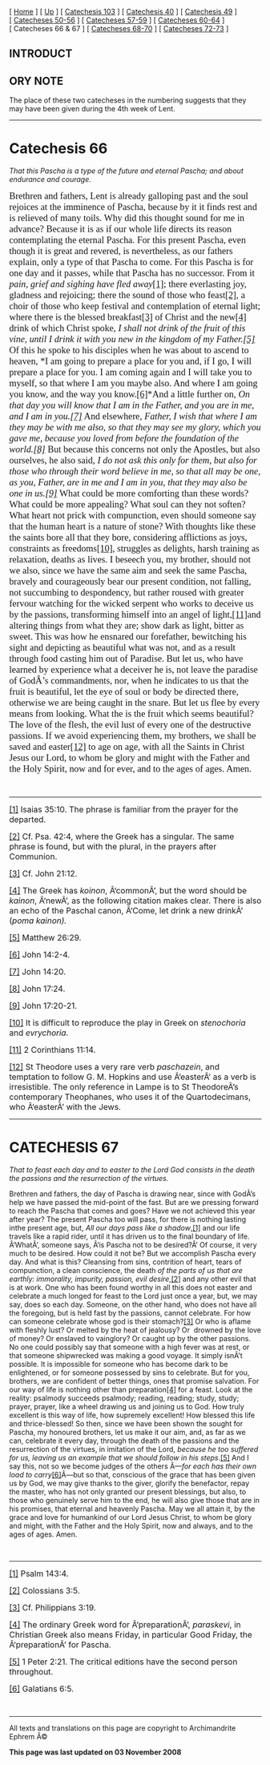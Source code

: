 \[ [Home](index.md) \] \[ [Up](lent.md) \] \[ [Catechesis 103](catechesis_103.md) \] \[ [Catechesis 40](ths40.md) \] \[ [Catechesis 49](catechesis_49.md) \] \[ [Catecheses 50-56](ths50-56.md) \] \[ [Catecheses 57-59](ths57-59.md) \] \[ [Catecheses 60-64](ths60-64.md) \] \[ Catecheses 66 & 67 \] \[ [Catecheses 68-70](ths68-70.md) \] \[ [Catecheses 72-73](ths72-73.md) \]

INTRODUCT
---------

ORY NOTE
--------

The place of these two catecheses in the numbering suggests that they may have been given during the 4th week of Lent.

------------------------------------------------------------------------

<span style="text-transform: uppercase; mso-bidi-font-size: 12.0pt"></span>

Catechesis 66
=============

<span style="font-size:18.0pt;
mso-bidi-font-size:12.0pt"></span>

*<span style="mso-bidi-font-size: 12.0pt">That this Pascha is a type of the future and eternal Pascha;
and about endurance and courage.</span><span style="font-size:14.0pt;mso-bidi-font-size:12.0pt"></span>*

<span style="font-size:14.0pt;mso-bidi-font-size:12.0pt;font-family:&quot;Book Antiqua&quot;;
mso-fareast-font-family:&quot;Times New Roman&quot;;mso-bidi-font-family:&quot;Times New Roman&quot;;
mso-ansi-language:EN-GB;mso-fareast-language:EN-US;mso-bidi-language:AR-SA">Brethren and fathers, Lent is already galloping past and the soul rejoices at the imminence of Pascha, because by it it finds rest and is relieved of many toils. Why did this thought sound for me in advance? Because it is as if our whole life directs its reason contemplating the eternal Pascha. For this present Pascha, even though it is great and revered, is nevertheless, as our fathers explain, only a type of that Pascha to come. For this Pascha is for one day and it passes, while that Pascha has no successor. From it *pain, grief and sighing have fled away*<a href="#_ftn1" id="_ftnref1"><span class="MsoFootnoteReference" style="mso-special-character:footnote">[1]</span></a><span style="text-transform:uppercase">; </span>there everlasting joy, gladness and rejoicing; there the sound of those who feast<a href="#_ftn2" id="_ftnref2"><span class="MsoFootnoteReference" style="mso-special-character:footnote">[2]</span></a>, a choir of those who keep festival and contemplation of eternal light; where there is the blessed breakfast<a href="#_ftn3" id="_ftnref3"><span class="MsoFootnoteReference" style="mso-special-character:footnote">[3]</span></a> of Christ and the new<a href="#_ftn4" id="_ftnref4"><span class="MsoFootnoteReference" style="mso-special-character:footnote">[4]</span></a> drink of which Christ spoke, *I shall not drink of the fruit of this vine, until I drink it with you new in the kingdom of my Father.<a href="#_ftn5" id="_ftnref5"><span class="MsoFootnoteReference" style="mso-special-character:footnote">[5]</span></a>* Of this he spoke to his disciples when he was about to ascend to heaven, *I am going to prepare a place for you and, if I go, I will prepare a place for you. I am coming again and I will take you to myself, so that where I am you maybe also. And where I am going you know, and the way you know.<a href="#_ftn6" id="_ftnref6"><span class="MsoFootnoteReference" style="mso-special-character:footnote">[6]</span></a>*And a little further on, *On that day you will know that I am in the Father, and you are in me, and I am in you.<a href="#_ftn7" id="_ftnref7"><span class="MsoFootnoteReference" style="mso-special-character:footnote">[7]</span></a>* And elsewhere, *Father, I wish that where I am they may be with me also, so that they may see my glory, which you gave me, because you loved from before the foundation of the world.<a href="#_ftn8" id="_ftnref8"><span class="MsoFootnoteReference" style="mso-special-character:footnote">[8]</span></a>* But because this concerns not only the Apostles, but also ourselves, he also said, *I do not ask this only for them, but also for those who through their word believe in me, so that all may be one, as you, Father, are in me and I am in you, that they may also be one in us.<a href="#_ftn9" id="_ftnref9"><span class="MsoFootnoteReference" style="mso-special-character:footnote">[9]</span></a>* What could be more comforting than these words? What could be more appealing? What soul can they not soften? What heart not prick with compunction, even should someone say that the human heart is a nature of stone? With thoughts like these the saints bore all that they bore, considering afflictions as joys, constraints as freedoms<a href="#_ftn10" id="_ftnref10"><span class="MsoFootnoteReference" style="mso-special-character:footnote">[10]</span></a>, struggles as delights, harsh training as relaxation, deaths as lives. I beseech you, my brother, should not we also, since we have the same aim and seek the same Pascha, bravely and courageously bear our present condition, not falling, not succumbing to despondency, but rather roused with greater fervour watching for the wicked serpent who works to deceive us by the passions, transforming himself into an angel of light,<a href="#_ftn11" id="_ftnref11"><span class="MsoFootnoteReference" style="mso-special-character:footnote">[11]</span></a>and altering things from what they are; show dark as light, bitter as sweet. This was how he ensnared our forefather, bewitching his sight and depicting as beautiful what was not, and as a result through food casting him out of Paradise. But let us, who have learned by experience what a deceiver he is, not leave the paradise of GodÂ’s commandments, nor, when he indicates to us that the fruit is beautiful, let the eye of soul or body be directed there, otherwise we are being caught in the snare. But let us flee by every means from looking. What the is the fruit which seems beautiful? The love of the flesh, the evil lust of every one of the destructive passions. If we avoid experiencing them, my brothers, we shall be saved and easter<a href="#_ftn12" id="_ftnref12"><span class="MsoFootnoteReference" style="mso-special-character:footnote">[12]</span></a> to age on age, with all the Saints in Christ Jesus our Lord, to whom be glory and might with the Father and the Holy Spirit, now and for ever, and to the ages of ages. Amen.</span>

 

------------------------------------------------------------------------

<a href="#_ftnref1" id="_ftn1"><span class="MsoFootnoteReference" style="mso-special-character: footnote; font-size: 12.0pt; mso-bidi-font-size: 10.0pt">[1]</span></a><span style="font-size:12.0pt;mso-bidi-font-size:10.0pt"> Isaias 35:10. The phrase is familiar from the prayer for the departed.</span>

<a href="#_ftnref2" id="_ftn2"><span class="MsoFootnoteReference" style="mso-special-character: footnote; font-size: 12.0pt; mso-bidi-font-size: 10.0pt">[2]</span></a><span style="font-size:12.0pt;mso-bidi-font-size:10.0pt"> Cf. Psa. 42:4, where the Greek has a singular. The same phrase is found, but with the plural, in the prayers after Communion.</span>

<a href="#_ftnref3" id="_ftn3"><span class="MsoFootnoteReference" style="mso-special-character: footnote; font-size: 12.0pt; mso-bidi-font-size: 10.0pt">[3]</span></a><span style="font-size:12.0pt;mso-bidi-font-size:10.0pt"> Cf. John 21:12.</span>

<a href="#_ftnref4" id="_ftn4"><span class="MsoFootnoteReference" style="mso-special-character: footnote; font-size: 12.0pt; mso-bidi-font-size: 10.0pt">[4]</span></a><span style="font-size:12.0pt;mso-bidi-font-size:10.0pt"> The Greek has *koinon*, Â‘commonÂ’, but the word should be *kainon*, Â‘newÂ’, as the following citation makes clear. There is also an echo of the Paschal canon, Â‘Come, let drink a new drinkÂ’ (*poma kainon).*</span>

<a href="#_ftnref5" id="_ftn5"><span class="MsoFootnoteReference" style="mso-special-character: footnote; font-size: 12.0pt; mso-bidi-font-size: 10.0pt">[5]</span></a><span style="font-size:12.0pt;mso-bidi-font-size:10.0pt"> Matthew 26:29.</span>

<a href="#_ftnref6" id="_ftn6"><span class="MsoFootnoteReference" style="mso-special-character: footnote; font-size: 12.0pt; mso-bidi-font-size: 10.0pt">[6]</span></a><span style="font-size:12.0pt;mso-bidi-font-size:10.0pt"> John 14:2-4.</span>

<a href="#_ftnref7" id="_ftn7"><span class="MsoFootnoteReference" style="mso-special-character: footnote; font-size: 12.0pt; mso-bidi-font-size: 10.0pt">[7]</span></a><span style="font-size:12.0pt;mso-bidi-font-size:10.0pt"> John 14:20.</span>

<a href="#_ftnref8" id="_ftn8"><span class="MsoFootnoteReference" style="mso-special-character: footnote; font-size: 12.0pt; mso-bidi-font-size: 10.0pt">[8]</span></a><span style="font-size:12.0pt;mso-bidi-font-size:10.0pt"> John 17:24.</span>

<a href="#_ftnref9" id="_ftn9"><span class="MsoFootnoteReference" style="mso-special-character: footnote; font-size: 12.0pt; mso-bidi-font-size: 10.0pt">[9]</span></a><span style="font-size:12.0pt;mso-bidi-font-size:10.0pt"> John 17:20-21.</span>

<a href="#_ftnref10" id="_ftn10"><span class="MsoFootnoteReference" style="mso-special-character: footnote; font-size: 12.0pt; mso-bidi-font-size: 10.0pt">[10]</span></a><span style="font-size:12.0pt;mso-bidi-font-size:10.0pt"> It is difficult to reproduce the play in Greek on *stenochoria* and *evrychoria.*</span>

<a href="#_ftnref11" id="_ftn11"><span class="MsoFootnoteReference" style="mso-special-character: footnote; font-size: 12.0pt; mso-bidi-font-size: 10.0pt">[11]</span></a><span style="font-size:12.0pt;mso-bidi-font-size:10.0pt"> 2 Corinthians 11:14.</span>

<a href="#_ftnref12" id="_ftn12"><span class="MsoFootnoteReference" style="mso-special-character: footnote; font-size: 12.0pt; mso-bidi-font-size: 10.0pt">[12]</span></a><span style="font-size:12.0pt;mso-bidi-font-size:10.0pt"> St Theodore uses a very rare verb *paschazein*, and temptation to follow G. M. Hopkins and use Â‘easterÂ’ as a verb is irresistible. The only reference in Lampe is to St TheodoreÂ’s contemporary Theophanes, who uses it of the Quartodecimans, who Â‘easterÂ’ with the Jews.</span>

------------------------------------------------------------------------

<span style="mso-bidi-font-size: 12.0pt"></span>

CATECHESIS 67
=============

<span style="font-size:18.0pt;mso-bidi-font-size:12.0pt"></span>

*<span style="mso-bidi-font-size: 12.0pt">That to feast each day and to easter to the Lord God consists in the death the passions and the resurrection of the virtues.</span>*<span style="mso-bidi-font-size: 12.0pt"></span>

<span style="mso-bidi-font-size: 12.0pt">Brethren and fathers, the day of Pascha is drawing near, since with GodÂ’s help we have passed the mid-point of the fast. But are we pressing forward to reach the Pascha that comes and goes? Have we not achieved this year after year? The present Pascha too will pass, for there is nothing lasting inthe present age, but, *All our days pass like a shadow*,<a href="#_ftn1" id="_ftnref1"><span class="MsoFootnoteReference" style="mso-special-character: footnote; mso-bidi-font-size: 12.0pt">[1]</span></a> and our life travels like a rapid rider, until it has driven us to the final boundary of life. Â‘WhatÂ’, someone says, Â‘is Pascha not to be desired?Â’ Of course, it very much to be desired. How could it not be? But we accomplish Pascha every day. And what is this? Cleansing from sins, contrition of heart, tears of compunction, a clean conscience, the death *of <span style="mso-bidi-font-size: 12.0pt; mso-bidi-language: HE">the parts of us that are earthly: immorality, impurity, passion, evil desire</span>*<span style="mso-bidi-font-size: 12.0pt; mso-bidi-language: HE">,<a href="#_ftn2" id="_ftnref2"><span class="MsoFootnoteReference" style="mso-special-character: footnote; mso-bidi-font-size: 12.0pt">[2]</span></a> and any other evil that is at work. One who has been found worthy in all this does not easter and celebrate a much longed for feast to the Lord just once a year, but, we may say, does so each day. Someone, on the other hand, who does not have all the foregoing, but is held fast by the passions, cannot celebrate. For how can someone celebrate whose god is their stomach?<a href="#_ftn3" id="_ftnref3"><span class="MsoFootnoteReference" style="mso-special-character: footnote; mso-bidi-font-size: 12.0pt">[3]</span></a> Or who is aflame with fleshly lust? Or melted by the heat of jealousy? Or<span style="mso-spacerun: yes; mso-bidi-font-size: 12.0pt">  </span>drowned by the love of money? Or enslaved to vainglory? Or caught up by the other passions. No one could possibly say that someone with a high fever was at rest, or that someone shipwrecked was making a good voyage. It simply isnÂ’t possible. It is impossible for someone who has become dark to be enlightened, or for someone possessed by sins to celebrate. But for you, brothers, we are confident of better things, ones that promise salvation. For our way of life is nothing other than preparation<a href="#_ftn4" id="_ftnref4"><span class="MsoFootnoteReference" style="mso-special-character: footnote; mso-bidi-font-size: 12.0pt">[4]</span></a> for a feast. Look at the reality: psalmody succeeds psalmody; reading, reading; study, study; prayer, prayer, like a wheel drawing us and joining us to God. How truly excellent is this way of life, how supremely excellent! How blessed this life and thrice-blessed! So then, since we have been shown the sought for Pascha, my honoured brothers, let us make it our aim, and, as far as we can, celebrate it every day, through the death of the passions and the resurrection of the virtues, in imitation of the Lord, *because he too suffered for us, leaving us an example that we should follow in his steps*.<a href="#_ftn5" id="_ftnref5"><span class="MsoFootnoteReference" style="mso-special-character: footnote; mso-bidi-font-size: 12.0pt">[5]</span></a> And I say this, not so we become judges of the others Â—*for each has their own load to carry*<a href="#_ftn6" id="_ftnref6"><span class="MsoFootnoteReference" style="mso-special-character: footnote; mso-bidi-font-size: 12.0pt">[6]</span></a>Â—but so that, conscious of the grace that has been given us by God, we may give thanks to the giver, glorify the benefactor, repay the master, who has not only granted our present blessings, but also, to those who genuinely serve him to the end, he will also give those that are in his promises, that eternal and heavenly Pascha. May we all attain it, by the grace and love for humankind of our Lord Jesus Christ, to whom be glory and might, with the Father and the Holy Spirit, now and always, and to the ages of ages. Amen.</span></span><span style="font-size:14.0pt;mso-bidi-font-size:12.0pt"></span>

 

------------------------------------------------------------------------

<a href="#_ftnref1" id="_ftn1"><span class="MsoFootnoteReference" style="mso-special-character: footnote; font-size: 12.0pt; mso-bidi-font-size: 10.0pt">[1]</span></a><span style="font-size:12.0pt;mso-bidi-font-size:10.0pt"> Psalm 143:4.</span>

<a href="#_ftnref2" id="_ftn2"><span class="MsoFootnoteReference" style="mso-special-character: footnote; font-size: 12.0pt; mso-bidi-font-size: 10.0pt">[2]</span></a><span style="font-size:12.0pt;mso-bidi-font-size:10.0pt"> Colossians 3:5.</span>

<a href="#_ftnref3" id="_ftn3"><span class="MsoFootnoteReference" style="mso-special-character: footnote; font-size: 12.0pt; mso-bidi-font-size: 10.0pt">[3]</span></a><span style="font-size:12.0pt;mso-bidi-font-size:10.0pt"> Cf. Philippians 3:19.</span>

<a href="#_ftnref4" id="_ftn4"><span class="MsoFootnoteReference" style="mso-special-character: footnote; font-size: 12.0pt; mso-bidi-font-size: 10.0pt">[4]</span></a><span style="font-size:12.0pt;mso-bidi-font-size:10.0pt"> The ordinary Greek word for Â‘preparationÂ’, *paraskevi*, in Christian Greek also means Friday, in particular Good Friday, the Â‘preparationÂ’ for Pascha.</span>

<a href="#_ftnref5" id="_ftn5"><span class="MsoFootnoteReference" style="mso-special-character: footnote; font-size: 12.0pt; mso-bidi-font-size: 10.0pt">[5]</span></a><span style="font-size:12.0pt;mso-bidi-font-size:10.0pt"> 1 Peter 2:21. The critical editions have the second person throughout.</span>

<a href="#_ftnref6" id="_ftn6"><span class="MsoFootnoteReference" style="mso-special-character: footnote; font-size: 12.0pt; mso-bidi-font-size: 10.0pt">[6]</span></a><span style="font-size:12.0pt;mso-bidi-font-size:10.0pt"> Galatians 6:5.</span>

 

------------------------------------------------------------------------

All texts and translations on this page are copyright to
Archimandrite Ephrem Â©

**This page was last updated on 03 November 2008**
